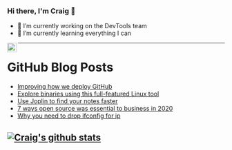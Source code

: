 ### Hi there, I'm Craig 👋

<!--
**CraigTeelFugro/CraigTeelFugro** is a ✨ _special_ ✨ repository because its `README.md` (this file) appears on your GitHub profile.

Here are some ideas to get you started:
-->

- 🔭 I’m currently working on the DevTools team
- 🌱 I’m currently learning everything I can

[<img align="left" alt="Craig Teel | LinkedIn" width="22px" src="https://cdn.jsdelivr.net/npm/simple-icons@v3/icons/linkedin.svg" />][linkedin]

---

# GitHub Blog Posts

<!-- BLOG-POST-LIST:START -->
- [Improving how we deploy GitHub](https://github.blog/2021-01-25-improving-how-we-deploy-github/)
- [Explore binaries using this full-featured Linux tool](https://opensource.com/article/21/1/linux-radare2)
- [Use Joplin to find your notes faster](https://opensource.com/article/21/1/notes-joplin)
- [7 ways open source was essential to business in 2020](https://opensource.com/article/21/1/open-source-business)
- [Why you need to drop ifconfig for ip](https://opensource.com/article/21/1/ifconfig-ip-linux)
<!-- BLOG-POST-LIST:END -->

## [![Craig's github stats](https://github-readme-stats.vercel.app/api?username=craigteelfugro)](https://github.com/anuraghazra/github-readme-stats)


[linkedin]: https://linkedin.com/in/craig-teel-b8786771
